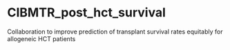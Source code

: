 # CIBMTR_post_hct_survival
Collaboration to improve prediction of transplant survival rates equitably for allogeneic HCT patients
